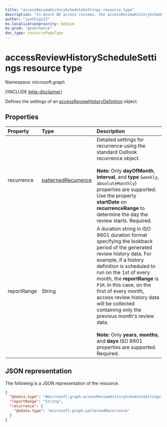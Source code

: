 ```yaml
---
title: "accessReviewHistoryScheduleSettings resource type"
description: "In Azure AD access reviews, the accessReviewHistoryScheduleSettings represents the settings associated with an access review history definition series."
author: "jyothig123"
ms.localizationpriority: medium
ms.prod: "governance"
doc_type: resourcePageType
---
```


# accessReviewHistoryScheduleSettings resource type

Namespace: microsoft.graph

[!INCLUDE [beta-disclaimer](../../includes/beta-disclaimer.md)]

Defines the settings of an [accessReviewHistoryDefinition](accessreviewhistorydefinition.md) object.

## Properties

|Property|Type|Description|
|:---|:---|:---|
| recurrence|[patternedRecurrence](patternedrecurrence.md) | Detailed settings for recurrence using the standard Outlook recurrence object. <br/><br/>**Note:** Only **dayOfMonth**, **interval**, and **type** (`weekly`, `absoluteMonthly`) properties are supported. Use the property **startDate** on **recurrenceRange** to determine the day the review starts. Required. |
|reportRange|String|A duration string in ISO 8601 duration format specifying the lookback period of the generated review history data. For example, if a history definition is scheduled to run on the 1st of every month, the **reportRange** is `P1M`. In this case, on the first of every month, access review history data will be collected containing only the previous month's review data. <br/><br/>**Note:** Only **years**, **months**, and **days** ISO 8601 properties are supported. Required.|

## JSON representation

The following is a JSON representation of the resource.
<!-- {
  "blockType": "resource",
  "@odata.type": "microsoft.graph.accessReviewHistoryScheduleSettings"
}
-->

``` json
{
  "@odata.type": "#microsoft.graph.accessReviewHistoryScheduleSettings",
  "reportRange": "String",
  "recurrence": {
    "@odata.type": "microsoft.graph.patternedRecurrence"
  }
}
```
